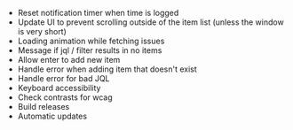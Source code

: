 * Reset notification timer when time is logged
* Update UI to prevent scrolling outside of the item list (unless the window is very short)
* Loading animation while fetching issues
* Message if jql / filter results in no items
* Allow enter to add new item
* Handle error when adding item that doesn't exist
* Handle error for bad JQL
* Keyboard accessibility
* Check contrasts for wcag
* Build releases
* Automatic updates